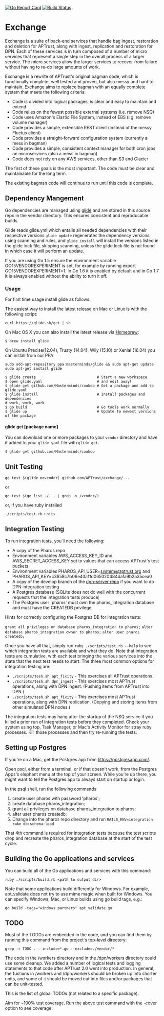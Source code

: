 [![Go Report Card](https://goreportcard.com/badge/github.com/APTrust/exchange)](https://goreportcard.com/report/github.com/APTrust/exchange)
[![Build Status](https://travis-ci.org/APTrust/exchange.svg?branch=master)](https://travis-ci.org/APTrust/exchange)

# Exchange

Exchange is a suite of back-end services that handle bag ingest, restoration and deletion for APTrust, along with ingest, replication and restoration for DPN. Each of these services is in turn composed of a number of micro services that represent a single step in the overall process of a larger service. The micro services allow the larger services to recover from failure without having to re-do large amounts of work.

Exchange is a rewrite of APTrust's original bagman code, which is functionally complete, well tested and proven, but also messy and hard to maintain. Exchange aims to replace bagman with an equally complete system that meets the following criteria:

* Code is divided into logical packages, is clear and easy to maintain and extend
* Code relies on the fewest possible external systems (i.e. remove NSQ)
* Code uses Amazon's Elastic File System, instead of EBS (i.g. remove volume manager)
* Code provides a simple, extensible REST client (instead of the messy Fluctus client)
* Code provides a straight-forward configuration system (currently a mess in bagman)
* Code provides a simple, consistent context manager for both cron jobs an microservices (also a mess in bagman)
* Code does not rely on any AWS services, other than S3 and Glacier

The first of these goals is the most important. The code must be clear and maintainable for the long term.

The existing bagman code will continue to run until this code is complete.

## Dependency Mangement

Go dependencies are managed using [glide](https://github.com/Masterminds/glide) and are stored in this source repo in the vendor directory. This ensures consistent and reproducable builds.

Glide reads glide.yml which entails all needed dependencies with their respective versions
`glide update` regenerates the dependency versions using scanning and rules, and `glide install` will install the versions listed in the glide.lock file, skipping scanning, unless the glide.lock file is not found in which case it will perform an update.

If you are using Go 1.5 ensure the environment variable GO15VENDOREXPERIMENT is set, for example by running export GO15VENDOREXPERIMENT=1. In Go 1.6 it is enabled by default and in Go 1.7 it is always enabled without the ability to turn it off.

### Usage

For first time usage install glide as follows.

The easiest way to install the latest release on Mac or Linux is with the following script:

```
curl https://glide.sh/get | sh
```

On Mac OS X you can also install the latest release via [Homebrew](https://github.com/Homebrew/homebrew):

```
$ brew install glide
```

On Ubuntu Precise(12.04), Trusty (14.04), Wily (15.10) or Xenial (16.04) you can install from our PPA:

```
sudo add-apt-repository ppa:masterminds/glide && sudo apt-get update
sudo apt-get install glide
```

```
$ glide create                            # Start a new workspace
$ open glide.yaml                         # and edit away!
$ glide get github.com/Masterminds/cookoo # Get a package and add to glide.yaml
$ glide install                           # Install packages and dependencies
# work, work, work
$ go build                                # Go tools work normally
$ glide up                                # Update to newest versions of the package
```

#### glide get [package name]

You can download one or more packages to your `vendor` directory and have it added to your
`glide.yaml` file with `glide get`.

```
$ glide get github.com/Masterminds/cookoo
```

## Unit Testing

```
go test $(glide novendor) github.com/APTrust/exchange/...
```
or
```
go test $(go list ./... | grep -v /vendor/)
```
or, if you have ruby installed
```
./scripts/test.rb units
```
## Integration Testing

To run integration tests, you'll need the following:

- A copy of the Pharos repo
- Environment variables AWS_ACCESS_KEY_ID and AWS_SECRET_ACCESS_KEY set to values that can access APTrust's test buckets
- Environment variables PHAROS_API_USER=system@aptrust.org and PHAROS_API_KEY=c3958c7b09e40af1d065020484dafa9b2a35cea0
- A copy of the develop branch of the [dpn-server repo](https://github.com/dpn-admin/dpn-server) if you want to do DPN integration testing
- A Postgres database (SQLite does not do well with the concurrent requests that the integration tests produce)
- The Postgres user 'pharos' must own the pharos_integration database and must have the CREATEDB privilege.

Hints for correctly configuring the Postgres DB for integration tests:

`grant all privileges on database pharos_integration to pharos;`
`alter database pharos_integration owner to pharos;`
`alter user pharos createdb;`

Once you have all that, simply run `ruby ./scripts/test.rb --help` to see which integration tests are available and what they do. Note that integration tests are cumulative, with each test bringing the various services into the state that the next test needs to start. The three most common options for integration testing are:

- `./scripts/tesh.sh apt_fixity` - This exercises all APTrust operations.
- `./scripts/tesh.sh dpn_ingest` - This exercises most APTrust operations, along with DPN ingest. (Pushing items from APTrust into DPN.)
- `./scripts/tesh.sh apt_fixity` - This exercises most APTrust operations, along with DPN replication. (Copying and storing items from other simulated DPN nodes.)

The integration tests may hang after the startup of the NSQ service if you killed a
prior run of integration tests before they completed. Check your system using top,
Task Manager, or Mac's Activity Monitor for stray ruby processes. Kill those processes
and then try re-running the tests.

## Setting up Postgres

If you're on a Mac, get the Postgres app from https://postgresapp.com/.

Open psql, either from a terminal, or if that doesn't work, from the Postgres Apps's elephant menu at the top of your screen. While you're up there, you might want to tell the Postgres app to always start on startup or login.

In the psql shell, run the following commands:

1. create user pharos with password 'pharos';
2. create database pharos_integration;
3. grant all privileges on database pharos_integration to pharos;
4. alter user pharos createdb;
5. Change into the pharos repo directory and run `RAILS_ENV=integration rake db:schema:load`

That 4th command is required for integration tests because the test scripts drop and recreate the pharos_integration database at the start of the test cycle.

## Building the Go applications and services

You can build all of the Go applications and services with this command:

`ruby ./scripts/build.rb <path to output dir>`

Note that some applications build differently for Windows. For example, apt_validate
does not try to use mime magic when built for Windows. You can specify Windows, Mac,
or Linux builds using go build tags, e.g.:

`go build -tags="windows partners" apt_validate.go`

## TODO

Most of the TODOs are embedded in the code, and you can find them by running this command from the project's top-level directory:

```
grep -r TODO . --include=*.go --exclude=./vendor/*
```

The code in the /workers directory and in the /dpn/workers directory could use some cleanup. We added a number of logical tests and logging statements to that code after APTrust 2.0 went into production. In general, the fuctions in /workers and /dpn/workers should be broken up into shorter units, and some of it should be moved out into files and/or packages that can be unit-tested.

This is the list of global TODOs (not related to a specific package).

Aim for ~100% test coverage. Run the above test command with the -cover option to see coverage.
